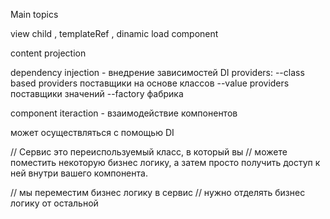 Main topics

 view child , templateRef , dinamic load component

content projection

dependency injection - внедрение зависимостей
DI providers:
--class based providers поставщики на основе классов
--value providers поставщики значений 
--factory фабрика

component iteraction - взаимодействие компонентов

может осуществляться с помощью DI

// Сервис это переиспользуемый класс, в который вы
// можете поместить некоторую бизнес логику, а затем просто получить доступ к ней внутри вашего компонента.

// мы переместим бизнес логику в сервис
// нужно отделять бизнес логику от остальной
